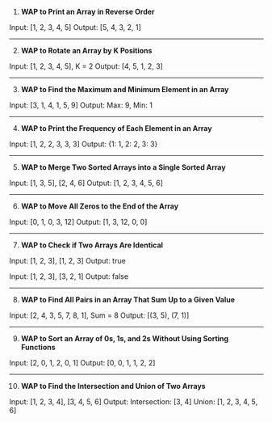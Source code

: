 
1. **WAP to Print an Array in Reverse Order**

Input: [1, 2, 3, 4, 5]
Output: [5, 4, 3, 2, 1]

---
2. **WAP to Rotate an Array by K Positions**

Input: [1, 2, 3, 4, 5], K = 2
Output: [4, 5, 1, 2, 3]

---
3. **WAP to Find the Maximum and Minimum Element in an Array**

Input: [3, 1, 4, 1, 5, 9]
Output: Max: 9, Min: 1

---
4. **WAP to Print the Frequency of Each Element in an Array**

Input: [1, 2, 2, 3, 3, 3]
Output: {1: 1, 2: 2, 3: 3}

---
5. **WAP to Merge Two Sorted Arrays into a Single Sorted Array**

Input: [1, 3, 5], [2, 4, 6]
Output: [1, 2, 3, 4, 5, 6]

---
6. **WAP to Move All Zeros to the End of the Array**

Input: [0, 1, 0, 3, 12]
Output: [1, 3, 12, 0, 0]

---
7. **WAP to Check if Two Arrays Are Identical**

Input: [1, 2, 3], [1, 2, 3]
Output: true

Input: [1, 2, 3], [3, 2, 1]
Output: false

---
8. **WAP to Find All Pairs in an Array That Sum Up to a Given Value**

Input: [2, 4, 3, 5, 7, 8, 1], Sum = 8
Output: [(3, 5), (7, 1)]

---
9. **WAP to Sort an Array of 0s, 1s, and 2s Without Using Sorting Functions**

Input: [2, 0, 1, 2, 0, 1]
Output: [0, 0, 1, 1, 2, 2]

---
10. **WAP to Find the Intersection and Union of Two Arrays**

Input: [1, 2, 3, 4], [3, 4, 5, 6]
Output:
Intersection: [3, 4]
Union: [1, 2, 3, 4, 5, 6]
